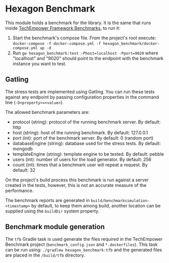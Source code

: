 
# Hexagon Benchmark

This module holds a benchmark for the library. It is the same that runs inside
[TechEmpower Framework Benchmarks][TFB], to run it:

1. Start the benchmark's compose file. From the project's root execute:
   `docker-compose -f docker-compose.yml -f hexagon_benchmark/docker-compose.yml up -d`
2. Run `gw hexagon_benchmark:test -Phost=localhost -Pport=9020` where "localhost" and "9020" should
   point to the endpoint with the benchmark instance you want to test.

[TFB]: https://www.techempower.com/benchmarks

## Gatling
  
The stress tests are implemented using Gatling. You can run these tests against any endpoint by
passing configuration properties in the command line (`-D<property>=<value>`).

The allowed benchmark parameters are:

* protocol (string): protocol of the running benchmark server. By default: http
* host (string): host of the running benchmark. By default: 127.0.0.1
* port (int):  port of the benchmark server. By default: 0 (random port)
* databaseEngine (string): database used for the stress tests. By default: mongodb
* templateEngine (string): template engine to be tested. By default: pebble
* users (int): number of users for the load generator. By default: 256
* count (int): times that a benchmark user will repeat a request. By default: 32

On the project's build process this benchmark is run against a server created in the tests, however,
this is not an accurate measure of the performance.

The benchmark reports are generated in `build/benchmarksimulation-<timestamp>` by default, to keep
them among build, another location can be supplied using the `buildDir` system property.

## Benchmark module generation

The `tfb` Gradle task is used generate the files required in the TechEmpower Benchmark project
(`benchmark_config.json` and `*.dockerfiles`). This task can be run using:
`./gradlew hexagon_benchmark:tfb` and the generated files are placed in the `/build/tfb` directory.
